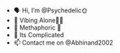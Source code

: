 - 🗣️ Hi, I’m @Psychedelic🌞
- 👀 Vibing Alone🤘🏼
- 👾 Methaphoric 💎 
- 💞️ Its Complicated
- 📫 Contact me on @Abhinand2002 

<!---
Psychedelic010/Psychedelic is a ✨ special ✨ repository because its `README.md` (this file) appears on your GitHub profile.
You can click the Preview link to take a look at your changes.
--->
